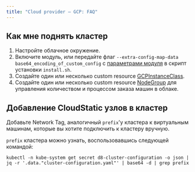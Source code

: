 ```yaml
---
title: "Cloud provider — GCP: FAQ"
---
```


## Как мне поднять кластер

1. Настройте облачное окружение.
2. Включите модуль, или передайте флаг `--extra-config-map-data base64_encoding_of_custom_config` с [параметрами модуля](configuration.html) в скрипт установки `install.sh`.
3. Создайте один или несколько custom resource [GCPInstanceClass](cr.html#gcpinstanceclass).
4. Создайте один или несколько custom resource [NodeGroup](../../modules/040-node-manager/cr.html#nodegroup) для управления количеством и процессом заказа машин в облаке.

## Добавление CloudStatic узлов в кластер

Добавьте Network Tag, аналогичный `prefix`'у кластера к виртуальным машинам, которые вы хотите подключить к кластеру вручную.

`prefix` кластера можно узнать, воспользовавшись следующей командой:

```shell
kubectl -n kube-system get secret d8-cluster-configuration -o json | jq -r '.data."cluster-configuration.yaml"' | base64 -d | grep prefix
```
